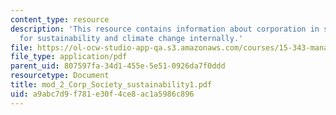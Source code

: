 ```yaml
---
content_type: resource
description: 'This resource contains information about corporation in society: managing
  for sustainability and climate change internally.'
file: https://ol-ocw-studio-app-qa.s3.amazonaws.com/courses/15-343-managing-transformations-in-work-organizations-and-society-spring-2002/a9abc7d9f781e30f4ce8ac1a5986c896_mod_2_Corp_Society_sustainability1.pdf
file_type: application/pdf
parent_uid: 807597fa-34d1-455e-5e51-0926da7f0ddd
resourcetype: Document
title: mod_2_Corp_Society_sustainability1.pdf
uid: a9abc7d9-f781-e30f-4ce8-ac1a5986c896
---
```

